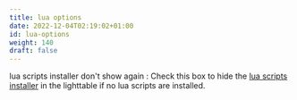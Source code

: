 ```yaml
---
title: lua options
date: 2022-12-04T02:19:02+01:00
id: lua-options
weight: 140
draft: false
---
```


lua scripts installer don't show again
: Check this box to hide the [lua scripts installer](../module-reference/utility-modules/lighttable/lua-scripts-installer.md) in the lighttable if no lua scripts are installed.
